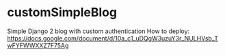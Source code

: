 # customSimpleBlog
Simple Django 2 blog with custom authentication
How to deploy: https://docs.google.com/document/d/10a_c1_uDQgW3uzuY3r_NULHVsb_TwFYFWWXXZ7F75Ag
